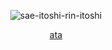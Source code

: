 <div align="center">

  
![sae-itoshi-rin-itoshi](https://github.com/user-attachments/assets/a37e682d-c308-4909-8977-e59a163ddf79)

[ata](https://iltmoi.atabook.org/)
